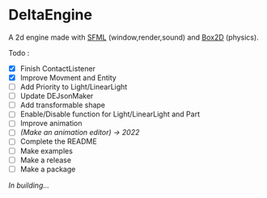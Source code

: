 # DeltaEngine
A 2d engine made with [SFML](https://www.sfml-dev.org/) (window,render,sound) and [Box2D](https://box2d.org/) (physics).

Todo :
- [x] Finish ContactListener
- [x] Improve Movment and Entity
- [ ] Add Priority to Light/LinearLight
- [ ] Update DEJsonMaker
- [ ] Add transformable shape
- [ ] Enable/Disable function for Light/LinearLight and Part
- [ ] Improve animation
- [ ] *(Make an animation editor) -> 2022*
- [ ] Complete the README
- [ ] Make examples
- [ ] Make a release
- [ ] Make a package

*In building...*
